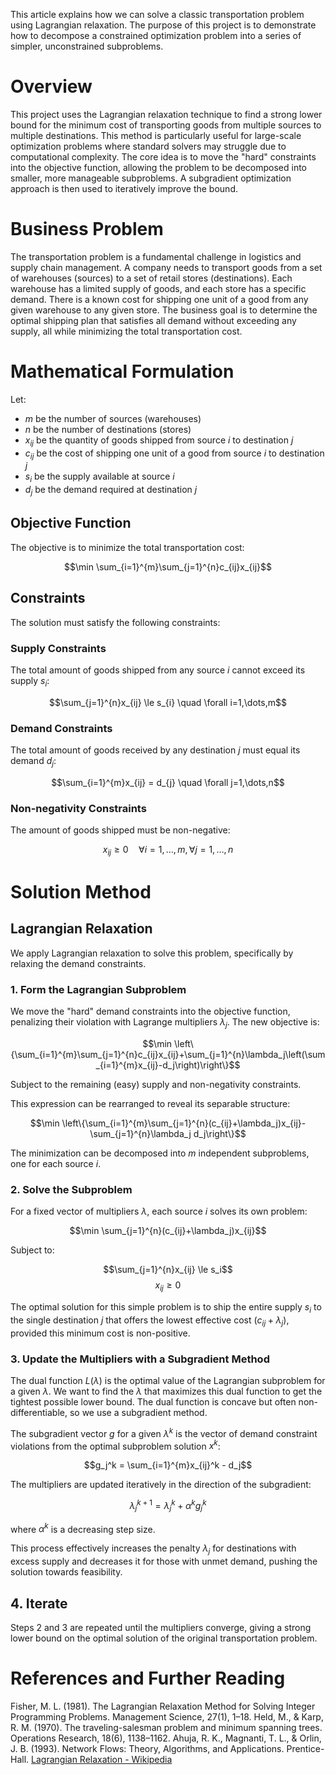 This article explains how we can solve a classic transportation problem using Lagrangian relaxation. The purpose of this project is to demonstrate how to decompose a constrained optimization problem into a series of simpler, unconstrained subproblems.

# Overview

This project uses the Lagrangian relaxation technique to find a strong lower bound for the minimum cost of transporting goods from multiple sources to multiple destinations. This method is particularly useful for large-scale optimization problems where standard solvers may struggle due to computational complexity. The core idea is to move the "hard" constraints into the objective function, allowing the problem to be decomposed into smaller, more manageable subproblems. A subgradient optimization approach is then used to iteratively improve the bound.

# Business Problem

The transportation problem is a fundamental challenge in logistics and supply chain management. A company needs to transport goods from a set of warehouses (sources) to a set of retail stores (destinations). Each warehouse has a limited supply of goods, and each store has a specific demand. There is a known cost for shipping one unit of a good from any given warehouse to any given store. The business goal is to determine the optimal shipping plan that satisfies all demand without exceeding any supply, all while minimizing the total transportation cost.

# Mathematical Formulation

Let:
- $m$ be the number of sources (warehouses)
- $n$ be the number of destinations (stores)
- $x_{ij}$ be the quantity of goods shipped from source $i$ to destination $j$
- $c_{ij}$ be the cost of shipping one unit of a good from source $i$ to destination $j$
- $s_{i}$ be the supply available at source $i$
- $d_{j}$ be the demand required at destination $j$

## Objective Function

The objective is to minimize the total transportation cost:

$$\min \sum_{i=1}^{m}\sum_{j=1}^{n}c_{ij}x_{ij}$$

## Constraints

The solution must satisfy the following constraints:

### Supply Constraints

The total amount of goods shipped from any source $i$ cannot exceed its supply $s_{i}$:

$$\sum_{j=1}^{n}x_{ij} \le s_{i} \quad \forall i=1,\dots,m$$

### Demand Constraints

The total amount of goods received by any destination $j$ must equal its demand $d_{j}$:

$$\sum_{i=1}^{m}x_{ij} = d_{j} \quad \forall j=1,\dots,n$$

### Non-negativity Constraints

The amount of goods shipped must be non-negative:

$$x_{ij} \ge 0 \quad \forall i=1,\dots,m, \forall j=1,\dots,n$$

# Solution Method

## Lagrangian Relaxation

We apply Lagrangian relaxation to solve this problem, specifically by relaxing the demand constraints.

### 1. Form the Lagrangian Subproblem

We move the "hard" demand constraints into the objective function, penalizing their violation with Lagrange multipliers $\lambda_j$. The new objective is:

$$\min \left\{\sum_{i=1}^{m}\sum_{j=1}^{n}c_{ij}x_{ij}+\sum_{j=1}^{n}\lambda_j\left(\sum_{i=1}^{m}x_{ij}-d_j\right)\right\}$$

Subject to the remaining (easy) supply and non-negativity constraints.

This expression can be rearranged to reveal its separable structure:

$$\min \left\{\sum_{i=1}^{m}\sum_{j=1}^{n}(c_{ij}+\lambda_j)x_{ij}-\sum_{j=1}^{n}\lambda_j d_j\right\}$$

The minimization can be decomposed into $m$ independent subproblems, one for each source $i$.

### 2. Solve the Subproblem

For a fixed vector of multipliers $\lambda$, each source $i$ solves its own problem:

$$\min \sum_{j=1}^{n}(c_{ij}+\lambda_j)x_{ij}$$

Subject to:

$$\sum_{j=1}^{n}x_{ij} \le s_i$$
$$x_{ij} \ge 0$$

The optimal solution for this simple problem is to ship the entire supply $s_i$ to the single destination $j$ that offers the lowest effective cost $(c_{ij}+\lambda_j)$, provided this minimum cost is non-positive.

### 3. Update the Multipliers with a Subgradient Method

The dual function $L(\lambda)$ is the optimal value of the Lagrangian subproblem for a given $\lambda$. We want to find the $\lambda$ that maximizes this dual function to get the tightest possible lower bound. The dual function is concave but often non-differentiable, so we use a subgradient method.

The subgradient vector $g$ for a given $\lambda^k$ is the vector of demand constraint violations from the optimal subproblem solution $x^k$:

$$g_j^k = \sum_{i=1}^{m}x_{ij}^k - d_j$$

The multipliers are updated iteratively in the direction of the subgradient:

$$\lambda_j^{k+1} = \lambda_j^k + \alpha^k g_j^k$$

where $\alpha^k$ is a decreasing step size.

This process effectively increases the penalty $\lambda_j$ for destinations with excess supply and decreases it for those with unmet demand, pushing the solution towards feasibility.

## 4. Iterate

Steps 2 and 3 are repeated until the multipliers converge, giving a strong lower bound on the optimal solution of the original transportation problem.

# References and Further Reading

Fisher, M. L. (1981). The Lagrangian Relaxation Method for Solving Integer Programming Problems. Management Science, 27(1), 1–18.
Held, M., & Karp, R. M. (1970). The traveling-salesman problem and minimum spanning trees. Operations Research, 18(6), 1138–1162.
Ahuja, R. K., Magnanti, T. L., & Orlin, J. B. (1993). Network Flows: Theory, Algorithms, and Applications. Prentice-Hall.
[Lagrangian Relaxation - Wikipedia](https://en.wikipedia.org/wiki/Lagrangian_relaxation)
